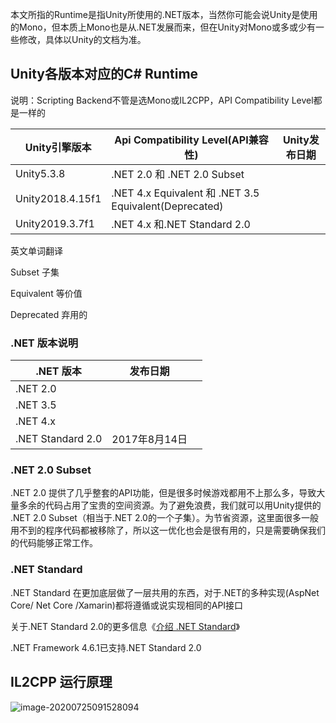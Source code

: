 

本文所指的Runtime是指Unity所使用的.NET版本，当然你可能会说Unity是使用的Mono，但本质上Mono也是从.NET发展而来，但在Unity对Mono或多或少有一些修改，具体以Unity的文档为准。

## Unity各版本对应的C# Runtime

说明：Scripting Backend不管是选Mono或IL2CPP，API Compatibility Level都是一样的

| Unity引擎版本    | Api Compatibility Level(API兼容性)                     | Unity发布日期 |
| ---------------- | ------------------------------------------------------ | ------------- |
| Unity5.3.8       | .NET 2.0 和 .NET 2.0 Subset                            |               |
| Unity2018.4.15f1 | .NET 4.x Equivalent 和 .NET 3.5 Equivalent(Deprecated) |               |
| Unity2019.3.7f1  | .NET 4.x 和.NET Standard 2.0                           |               |

英文单词翻译

Subset 子集

Equivalent  等价值

Deprecated 弃用的

### .NET 版本说明

| .NET 版本         | 发布日期      |      |
| ----------------- | ------------- | ---- |
| .NET 2.0          |               |      |
| .NET 3.5          |               |      |
| .NET 4.x          |               |      |
| .NET Standard 2.0 | 2017年8月14日 |      |




### .NET 2.0 Subset

.NET 2.0 提供了几乎整套的API功能，但是很多时候游戏都用不上那么多，导致大量多余的代码占用了宝贵的空间资源。为了避免浪费，我们就可以用Unity提供的 .NET 2.0 Subset（相当于.NET 2.0的一个子集）。为节省资源，这里面很多一般用不到的程序代码都被移除了，所以这一优化也会是很有用的，只是需要确保我们的代码能够正常工作。



### .NET Standard 

.NET Standard 在更加底层做了一层共用的东西，对于.NET的多种实现(AspNet Core/ Net Core /Xamarin)都将遵循或说实现相同的API接口

关于.NET Standard 2.0的更多信息《[介绍 .NET Standard](https://zhuanlan.zhihu.com/p/24267356)》

.NET Framework 4.6.1已支持.NET Standard 2.0

## IL2CPP 运行原理

![image-20200725091528094](E:\Code\blog_samplecode\blog_images\image-20200725091528094.png)